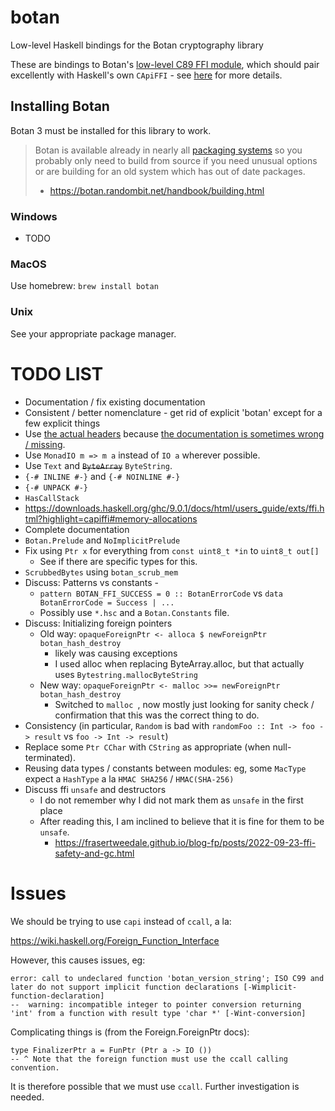 # botan

Low-level Haskell bindings for the Botan cryptography library

These are bindings to Botan's [low-level C89 FFI module](https://botan.randombit.net/handbook/api_ref/ffi.html), which should pair excellently with Haskell's own `CApiFFI` - see [here](https://downloads.haskell.org/ghc/9.0.1/docs/html/users_guide/exts/ffi.html?highlight=capiffi#extension-CApiFFI) for more details.

## Installing Botan

Botan 3 must be installed for this library to work.

> Botan is available already in nearly all [packaging systems](https://repology.org/project/botan/versions) so you probably only need to build from source if you need unusual options or are building for an old system which has out of date packages.
>
> - https://botan.randombit.net/handbook/building.html

### Windows

- TODO

### MacOS

Use homebrew: `brew install botan`

### Unix

See your appropriate package manager.

# TODO LIST

- Documentation / fix existing documentation
- Consistent / better nomenclature - get rid of explicit 'botan' except for a few explicit things
- Use [the actual headers](https://github.com/randombit/botan/blob/release-3/src/lib/ffi/ffi.h) because [the documentation is sometimes wrong / missing](https://botan.randombit.net/handbook/api_ref/ffi.html).
- Use `MonadIO m => m a` instead of `IO a` wherever possible.
- Use `Text` and ~~`ByteArray`~~ `ByteString`.
- `{-# INLINE #-}` and `{-# NOINLINE #-}`
- `{-# UNPACK #-}`
- `HasCallStack`
- https://downloads.haskell.org/ghc/9.0.1/docs/html/users_guide/exts/ffi.html?highlight=capiffi#memory-allocations
- Complete documentation
- `Botan.Prelude` and `NoImplicitPrelude`
- Fix using `Ptr x` for everything from `const uint8_t *in` to `uint8_t out[]`
    - See if there are specific types for this.
- `ScrubbedBytes` using `botan_scrub_mem`
- Discuss: Patterns vs constants - 
    - `pattern BOTAN_FFI_SUCCESS = 0 :: BotanErrorCode` vs `data BotanErrorCode = Success | ...`
    - Possibly use `*.hsc` and a `Botan.Constants` file.
- Discuss: Initializing foreign pointers
    - Old way: `opaqueForeignPtr <- alloca $ newForeignPtr botan_hash_destroy`
        - likely was causing exceptions
        - I used alloc when replacing ByteArray.alloc, but that actually uses `Bytestring.mallocByteString`
    - New way: `opaqueForeignPtr <- malloc >>= newForeignPtr botan_hash_destroy`
        - Switched to `malloc `, now mostly just looking for sanity check / confirmation that this was the correct thing to do.
- Consistency (in particular, `Random` is bad with `randomFoo :: Int -> foo -> result` vs `foo -> Int -> result`)
- Replace some `Ptr CChar` with `CString` as appropriate (when null-terminated).
- Reusing data types / constants between modules: eg, some `MacType` expect a `HashType` a la `HMAC SHA256` / `HMAC(SHA-256)`
- Discuss ffi `unsafe` and destructors
    - I do not remember why I did not mark them as `unsafe` in the first place
    - After reading this, I am inclined to believe that it is fine for them to be `unsafe`.
        - https://frasertweedale.github.io/blog-fp/posts/2022-09-23-ffi-safety-and-gc.html


# Issues

We should be trying to use `capi` instead of `ccall`, a la: 

https://wiki.haskell.org/Foreign_Function_Interface

However, this causes issues, eg:

```
error: call to undeclared function 'botan_version_string'; ISO C99 and later do not support implicit function declarations [-Wimplicit-function-declaration]
--  warning: incompatible integer to pointer conversion returning 'int' from a function with result type 'char *' [-Wint-conversion]
```

Complicating things is (from the Foreign.ForeignPtr docs):

```
type FinalizerPtr a = FunPtr (Ptr a -> IO ())
-- ^ Note that the foreign function must use the ccall calling convention.
```

It is therefore possible that we must use `ccall`. Further investigation is needed.